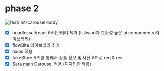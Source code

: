 # phase 2
![feat/init-carousel-body](https://github.com/user-attachments/assets/21f28467-5239-4efe-89c0-7ee29ee96e55)

- [x] headlessui/react 라이브러리 제거 (tailwind과 호환성 높은 ui components 라이브러리)
- [x] flowBite 라이브러리 추가 
- [x] axios 적용
- [x] fakeStore API를 통해서 상품 정보 및 사진 API로 req & res 
- [x] Sara main Carousel 적용 (디자인만 적용)

